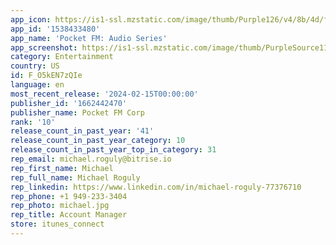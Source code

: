 ```yaml
---
app_icon: https://is1-ssl.mzstatic.com/image/thumb/Purple126/v4/8b/4d/fd/8b4dfd8e-99b8-8238-236b-93292994706b/AppIcon-0-0-1x_U007emarketing-0-7-0-85-220.png/1024x1024bb.png
app_id: '1538433480'
app_name: 'Pocket FM: Audio Series'
app_screenshot: https://is1-ssl.mzstatic.com/image/thumb/PurpleSource116/v4/37/0a/bf/370abf2b-0631-17b7-07cd-109804a4ac50/ec1cdeb6-74cd-468f-8c03-1e7ec45ae949_US-IOS-6-Mobile-App-Store-Creative-1-1.jpg/1242x2688bb.png
category: Entertainment
country: US
id: F_O5kEN7zQIe
language: en
most_recent_release: '2024-02-15T00:00:00'
publisher_id: '1662442470'
publisher_name: Pocket FM Corp
rank: '10'
release_count_in_past_year: '41'
release_count_in_past_year_category: 10
release_count_in_past_year_top_in_category: 31
rep_email: michael.roguly@bitrise.io
rep_first_name: Michael
rep_full_name: Michael Roguly
rep_linkedin: https://www.linkedin.com/in/michael-roguly-77376710
rep_phone: +1 949-233-3404
rep_photo: michael.jpg
rep_title: Account Manager
store: itunes_connect
---
```

